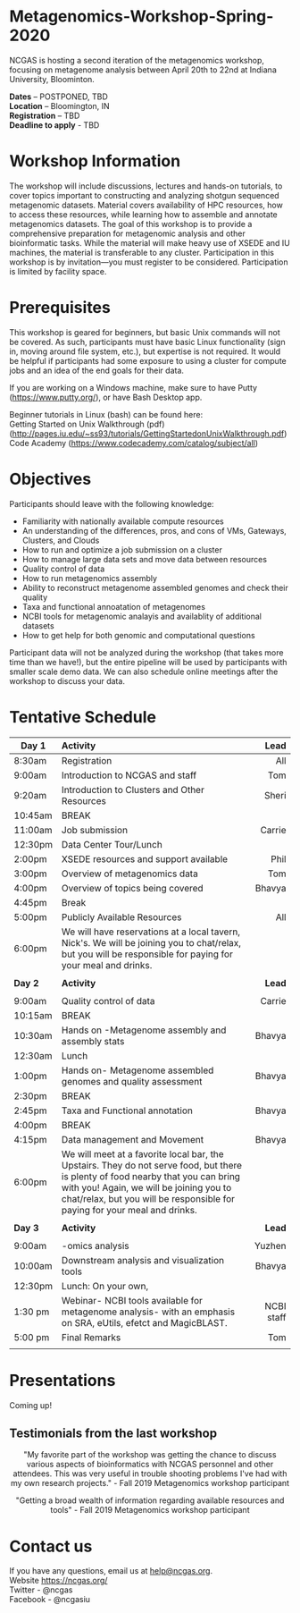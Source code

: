 # Metagenomics-Workshop-Spring-2020
NCGAS is hosting a second iteration of the metagenomics workshop, focusing on metagenome analysis between April 20th to 22nd at Indiana University, Bloominton. 

**Dates** – POSTPONED, TBD \
**Location** – Bloomington, IN \
**Registration** – TBD \
**Deadline to apply** - TBD

# Workshop Information 
The workshop will include discussions, lectures and hands-on tutorials, to cover topics important to constructing and analyzing shotgun sequenced metagenomic datasets. Material covers availability of HPC resources, how to access these resources, while learning how to assemble and annotate metagenomics datasets. The goal of this workshop is to provide a comprehensive preparation for metagenomic analysis and other bioinformatic tasks.
While the material will make heavy use of XSEDE and IU machines, the material is transferable to any cluster.
Participation in this workshop is by invitation—you must register to be considered. Participation is limited by facility space.

# Prerequisites
This workshop is geared for beginners, but basic Unix commands will not be covered. As such, participants must have basic Linux functionality (sign in, moving around file system, etc.), but expertise is not required. It would be helpful if participants had some exposure to using a cluster for compute jobs and an idea of the end goals for their data.

If you are working on a Windows machine, make sure to have Putty (https://www.putty.org/), or have Bash Desktop app. 

Beginner tutorials in Linux (bash) can be found here: \
Getting Started on Unix Walkthrough (pdf) (http://pages.iu.edu/~ss93/tutorials/GettingStartedonUnixWalkthrough.pdf) \
Code Academy (https://www.codecademy.com/catalog/subject/all) 

# Objectives
Participants should leave with the following knowledge:
- Familiarity with nationally available compute resources
- An understanding of the differences, pros, and cons of VMs, Gateways, Clusters, and Clouds
- How to run and optimize a job submission on a cluster 
- How to manage large data sets and move data between resources 
- Quality control of data
- How to run metagenomics assembly
- Ability to reconstruct metagenome assembled genomes and check their quality 
- Taxa and functional annoatation of metagenomes 
- NCBI tools for metagenomic analayis and availablity of additional datasets
- How to get help for both genomic and computational questions 

Participant data will not be analyzed during the workshop (that takes more time than we have!), but the entire pipeline will be used by participants with smaller scale demo data. We can also schedule online meetings after the workshop to discuss your data. 

# Tentative Schedule 
|**Day 1**			 |**Activity**							                                |**Lead**|
|---------------|:----------------------------------------------------------|-----:|
|8:30am 		    |Registration							                                  |All   |
|9:00am		      |Introduction to NCGAS and staff			                      |Tom   | 
|9:20am		      |Introduction to Clusters and Other Resources		            |Sheri |
|10:45am		    |BREAK                                                      |      |
|11:00am		    |Job submission						                                |Carrie|
|12:30pm		    |Data Center Tour/Lunch                                     |      |
|2:00pm         |XSEDE resources and support available                      |Phil |
|3:00pm		      |Overview of metagenomics data				                        |Tom|
|4:00pm		      |Overview of topics being covered	                        |Bhavya|
|4:45pm        |Break                                                       |    |
|5:00pm		      |Publicly Available Resources					                      |All   |
|6:00pm         |We will have reservations at a local tavern, Nick's.  We will be joining you to chat/relax, but you will be responsible for paying for your meal and drinks.                                        |      |
|               |                                                           |      |
|**Day 2**		  |**Activity**		                                            |**Lead**|
|               |                                                           |      |
|9:00am         |Quality control of data                 |Carrie   |
|10:15am        |BREAK                                                      |      |
|10:30am        |Hands on -Metagenome assembly and assembly stats                 |Bhavya|
|12:30am		    |Lunch	                  			                            |      |
|1:00pm         |Hands on- Metagenome assembled genomes	and quality assessment |Bhavya|
|2:30pm		      |BREAK                                                      |      |
|2:45pm		    |Taxa and Functional annotation                             | Bhavya|
|4:00pm		    |BREAK                                                      |      |
|4:15pm		    |Data management and Movement                               |Bhavya|
|6:00pm         |We will meet at a favorite local bar, the Upstairs.  They do not serve food, but there is plenty of food nearby that you can bring with you!  Again, we will be joining you to chat/relax, but you will be responsible for paying for your meal and drinks.                                                                               |      |
|               |                                                           |      |
|**Day 3**		  |**Activity**		                                            |**Lead**|
|               |                                                           |      |
|9:00am         |-omics analysis                                    |Yuzhen|
|10:00am        |Downstream analysis and visualization tools         | Bhavya  |
|12:30pm        |Lunch: On your own,                                         |      |
|1:30 pm        |Webinar- NCBI tools available for metagenome analysis- with an emphasis on SRA, eUtils, efetct and MagicBLAST. |NCBI staff|
|5:00 pm        |Final Remarks                                              |Tom   |
|               |                                                           |      |
# Presentations 
Coming up!

## Testimonials from the last workshop 
<p align="center"> 
  "My favorite part of the workshop was getting the chance to discuss various aspects of bioinformatics with NCGAS personnel and other attendees. This was very useful in trouble shooting problems I've had with my own research projects." - Fall 2019 Metagenomics workshop participant </p>
  
<p align="center"> "Getting a broad wealth of information regarding available resources and tools" - Fall 2019 Metagenomics workshop participant </p>

# Contact us 
If you have any questions, email us at help@ncgas.org.  \
Website https://ncgas.org/
\
Twitter - @ncgas \
Facebook - @ncgasiu
